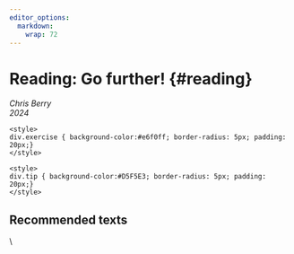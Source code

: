 ```yaml
---
editor_options: 
  markdown: 
    wrap: 72
---
```


# Reading: Go further! {#reading}

*Chris Berry*\
*2024*



```{=html}
<style>
div.exercise { background-color:#e6f0ff; border-radius: 5px; padding: 20px;}
</style>
```
```{=html}
<style>
div.tip { background-color:#D5F5E3; border-radius: 5px; padding: 20px;}
</style>
```


## Recommended texts

\
